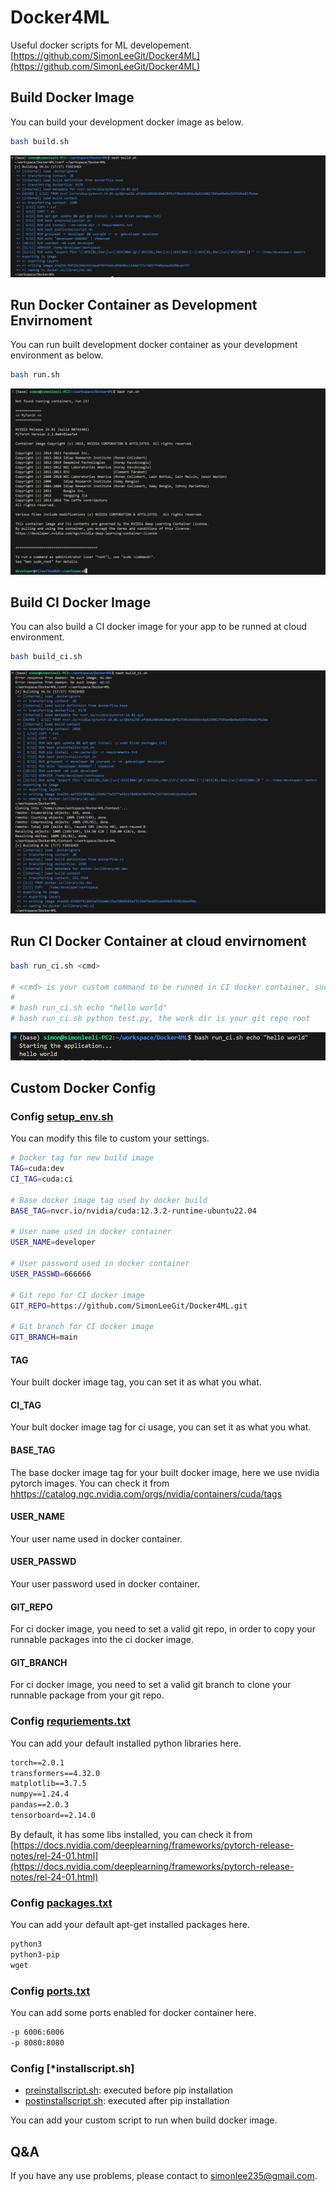 # Docker4ML

Useful docker scripts for ML developement.
[https://github.com/SimonLeeGit/Docker4ML](https://github.com/SimonLeeGit/Docker4ML)

## Build Docker Image

You can build your development docker image as below.

```bash
bash build.sh
```

![build_docker](./doc/build_docker.png)

## Run Docker Container as Development Envirnoment

You can run built development docker container as your development environment as below.

```bash
bash run.sh
```

![run_docker](./doc/run_docker.png)

## Build CI Docker Image

You can also build a CI docker image for your app to be runned at cloud environment.

```bash
bash build_ci.sh
```

![build_docker_ci](./doc/build_docker_ci.png)

## Run CI Docker Container at cloud envirnoment

```bash
bash run_ci.sh <cmd>

# <cmd> is your custom command to be runned in CI docker container, such as:
#
# bash run_ci.sh echo "hello world"
# bash run_ci.sh python test.py, the work dir is your git repo root
```

![run_docker_ci](./doc/run_docker_ci.png)

## Custom Docker Config

### Config [setup_env.sh](./conf/setup_env.sh)

You can modify this file to custom your settings.

```bash
# Docker tag for new build image
TAG=cuda:dev
CI_TAG=cuda:ci

# Base docker image tag used by docker build
BASE_TAG=nvcr.io/nvidia/cuda:12.3.2-runtime-ubuntu22.04

# User name used in docker container
USER_NAME=developer

# User password used in docker container
USER_PASSWD=666666

# Git repo for CI docker image
GIT_REPO=https://github.com/SimonLeeGit/Docker4ML.git

# Git branch for CI docker image
GIT_BRANCH=main
```

#### TAG

Your built docker image tag, you can set it as what you what.

#### CI_TAG

Your bult docker image tag for ci usage, you can set it as what you what.

#### BASE_TAG

The base docker image tag for your built docker image, here we use nvidia pytorch images.
You can check it from [hhttps://catalog.ngc.nvidia.com/orgs/nvidia/containers/cuda/tags](https://catalog.ngc.nvidia.com/orgs/nvidia/containers/cuda/tags)

#### USER_NAME

Your user name used in docker container.

#### USER_PASSWD

Your user password used in docker container.

#### GIT_REPO

For ci docker image, you need to set a valid git repo, in order to copy your runnable packages into the ci docker image.

#### GIT_BRANCH

For ci docker image, you need to set a valid git branch to clone your runnable package from your git repo.

### Config [requriements.txt](./conf/requirements.txt)

You can add your default installed python libraries here.

```txt
torch==2.0.1
transformers==4.32.0
matplotlib==3.7.5
numpy==1.24.4
pandas==2.0.3
tensorboard==2.14.0
```

By default, it has some libs installed, you can check it from [https://docs.nvidia.com/deeplearning/frameworks/pytorch-release-notes/rel-24-01.html](https://docs.nvidia.com/deeplearning/frameworks/pytorch-release-notes/rel-24-01.html)

### Config [packages.txt](./conf/packages.txt)

You can add your default apt-get installed packages here.

```txt
python3
python3-pip
wget
```

### Config [ports.txt](./conf/ports.txt)

You can add some ports enabled for docker container here.

```txt
-p 6006:6006
-p 8080:8080
```

### Config [*installscript.sh]

- [preinstallscript.sh](./conf/preinstallscript.sh): executed before pip installation
- [postinstallscript.sh](./conf/postinstallscript.sh): executed after pip installation

You can add your custom script to run when build docker image.

## Q&A

If you have any use problems, please contact to <simonlee235@gmail.com>.
